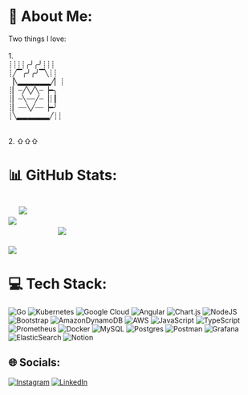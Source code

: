 # 💫 About Me:
Two things I love:<br><br>1.<br>┊┊┊┊╭╯╭╯┊┊┊<br>┊╱▔╭╯╭╯▔╲┊┊<br>▕╲▂▂▂▂▂▂╱▏┊<br>┊▏┈╱╲╱╲┈▕━╮<br>┊▏┈╲┈┈╱┈▕┊┃<br>┊▏┈┈╲╱┈┈▕━╯<br>┊╲▂▂▂▂▂▂╱┊┊<br><br><br>2. ⇧⇧⇧


# 📊 GitHub Stats:
&ensp;&ensp;![](https://github-readme-stats.vercel.app/api?username=sanjiv-madhavan&theme=material-palenight&hide_border=false&include_all_commits=true&count_private=true)<br/>
![](https://github-readme-streak-stats.herokuapp.com/?user=sanjiv-madhavan&theme=material-palenight&hide_border=false)<br/>
&ensp; &ensp;&ensp;&ensp;&ensp;&ensp;&ensp;&ensp;&ensp;![](https://github-readme-stats.vercel.app/api/top-langs/?username=sanjiv-madhavan&theme=material-palenight&hide_border=false&include_all_commits=true&count_private=true&layout=compact)
--
[![](https://visitcount.itsvg.in/api?id=sanjiv-madhavan&icon=0&color=11)](https://visitcount.itsvg.in)

# 💻 Tech Stack:
![Go](https://img.shields.io/badge/go-%2300ADD8.svg?style=for-the-badge&logo=go&logoColor=white) ![Kubernetes](https://img.shields.io/badge/kubernetes-%23326ce5.svg?style=for-the-badge&logo=kubernetes&logoColor=white) ![Google Cloud](https://img.shields.io/badge/GoogleCloud-%234285F4.svg?style=for-the-badge&logo=google-cloud&logoColor=white) ![Angular](https://img.shields.io/badge/angular-%23DD0031.svg?style=for-the-badge&logo=angular&logoColor=white) ![Chart.js](https://img.shields.io/badge/chart.js-F5788D.svg?style=for-the-badge&logo=chart.js&logoColor=white) ![NodeJS](https://img.shields.io/badge/node.js-6DA55F?style=for-the-badge&logo=node.js&logoColor=white) ![Bootstrap](https://img.shields.io/badge/bootstrap-%238511FA.svg?style=for-the-badge&logo=bootstrap&logoColor=white) ![AmazonDynamoDB](https://img.shields.io/badge/Amazon%20DynamoDB-4053D6?style=for-the-badge&logo=Amazon%20DynamoDB&logoColor=white) ![AWS](https://img.shields.io/badge/AWS-%23FF9900.svg?style=for-the-badge&logo=amazon-aws&logoColor=white) ![JavaScript](https://img.shields.io/badge/javascript-%23323330.svg?style=for-the-badge&logo=javascript&logoColor=%23F7DF1E) ![TypeScript](https://img.shields.io/badge/typescript-%23007ACC.svg?style=for-the-badge&logo=typescript&logoColor=white) ![Prometheus](https://img.shields.io/badge/Prometheus-E6522C?style=for-the-badge&logo=Prometheus&logoColor=white) ![Docker](https://img.shields.io/badge/docker-%230db7ed.svg?style=for-the-badge&logo=docker&logoColor=white) ![MySQL](https://img.shields.io/badge/mysql-4479A1.svg?style=for-the-badge&logo=mysql&logoColor=white) ![Postgres](https://img.shields.io/badge/postgres-%23316192.svg?style=for-the-badge&logo=postgresql&logoColor=white) ![Postman](https://img.shields.io/badge/Postman-FF6C37?style=for-the-badge&logo=postman&logoColor=white) ![Grafana](https://img.shields.io/badge/grafana-%23F46800.svg?style=for-the-badge&logo=grafana&logoColor=white) ![ElasticSearch](https://img.shields.io/badge/-ElasticSearch-005571?style=for-the-badge&logo=elasticsearch) ![Notion](https://img.shields.io/badge/Notion-%23000000.svg?style=for-the-badge&logo=notion&logoColor=white)


## 🌐 Socials:
[![Instagram](https://img.shields.io/badge/Instagram-%23E4405F.svg?logo=Instagram&logoColor=white)](https://instagram.com/https://www.instagram.com/sanjivmadhavan/) [![LinkedIn](https://img.shields.io/badge/LinkedIn-%230077B5.svg?logo=linkedin&logoColor=white)](https://linkedin.com/in/https://www.linkedin.com/in/sanjivmadhavan/) 

<!-- Proudly created with GPRM ( https://gprm.itsvg.in ) -->